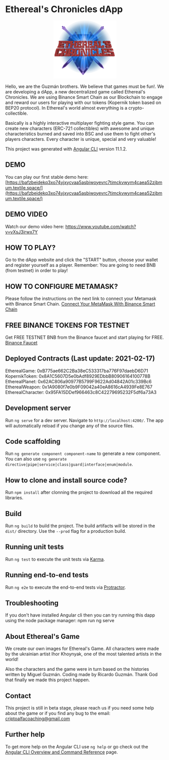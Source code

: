 # Ethereal's Chronicles dApp
<p align="center">
  <img src="./src/assets/img/cronLogoMedium.png" width="200">
</p>
Hello, we are the Guzmán brothers. We believe that games must be fun!. We are developing a dApp, a new decentralized game called Ethereal's Chronicles. We are using Binance Smart Chain as our Blockchain to engage and reward our users for playing with our tokens (Kopernik token based on BEP20 protocol). In Ethereal's world almost everything is a crypto-collectible.

Basically is a highly interactive multiplayer fighting style game. You can create new characters (ERC-721 collectibles) with awesome and unique characteristics burned and saved into BSC and use them to fight other's players characters. Every character is unique, special and very valuable!

This project was generated with [Angular CLI](https://github.com/angular/angular-cli) version 11.1.2.

## DEMO
You can play our first stable demo here: [https://bafzbeidekq3xo74yjxycvaa5asbiwoyevrc7timckvwym4caea52zjbmum.textile.space/](https://bafzbeidekq3xo74yjxycvaa5asbiwoyevrc7timckvwym4caea52zjbmum.textile.space/)

## DEMO VIDEO
Watch our demo video here: https://www.youtube.com/watch?v=vXsJ3irwx7Y

## HOW TO PLAY?
Go to the dApp website and click the "START" button, choose your wallet and register yourself as a player. Remember: You are going to need BNB (from testnet) in order to play!

## HOW TO CONFIGURE METAMASK?
Please follow the instructions on the next link to connect your Metamask with Binance Smart Chain. [Connect Your MetaMask With Binance Smart Chain](https://docs.binance.org/smart-chain/wallet/metamask.html#connect-your-metamask-with-binance-smart-chain)

## FREE BINANCE TOKENS FOR TESTNET
Get FREE TESTNET BNB from the Binance faucet and start playing for FREE. [Binance Faucet](https://testnet.binance.org/faucet-smart)

## Deployed Contracts (Last update: 2021-02-17)
EtherealGame: 0xB775ae662C2Ba38eC533317ba776F97daebD6D71
KopernikToken: 0x8A1C5607D5e0bAdf8929EDbbB80906164100778B
EtherealPlanet: 0x62AC806a90977B5799F9622Ad04842A01c339Bc6
EtherealWeapon: 0x1A9080f7e0b9F09042a40eA8616cA4939Fe8E767
EtherealCharacter: 0x95FA15DDef966463c8C42279695232F5df6a73A3

## Development server

Run `ng serve` for a dev server. Navigate to `http://localhost:4200/`. The app will automatically reload if you change any of the source files.

## Code scaffolding

Run `ng generate component component-name` to generate a new component. You can also use `ng generate directive|pipe|service|class|guard|interface|enum|module`.

## How to clone and install source code?

Run `npm install` after clonning the project to download all the required libraries.

## Build

Run `ng build` to build the project. The build artifacts will be stored in the `dist/` directory. Use the `--prod` flag for a production build.

## Running unit tests

Run `ng test` to execute the unit tests via [Karma](https://karma-runner.github.io).

## Running end-to-end tests

Run `ng e2e` to execute the end-to-end tests via [Protractor](http://www.protractortest.org/).

## Troubleshooting

If you don't have installed Angular cli then you can try running this dapp using the node package manager: npm run ng serve

## About Ethereal's Game
We create our own images for Ethereal's Game. All characters were made by the ukrainian artist Ihor Khoynyak, one of the most talented artists in the world!

Also the characters and the game were in turn based on the histories written by Miguel Guzmán. Coding made by Ricardo Guzmán. Thank God that finally we made this project happen.

## Contact

This project is still in beta stage, please reach us if you need some help about the game or if you find any bug to the email: criptoalfacoaching@gmail.com

## Further help

To get more help on the Angular CLI use `ng help` or go check out the [Angular CLI Overview and Command Reference](https://angular.io/cli) page.
